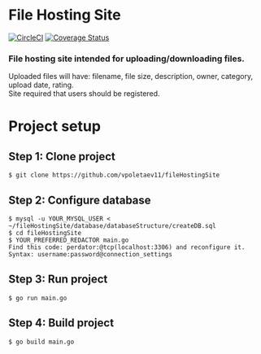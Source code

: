 # File Hosting Site
[![CircleCI](https://circleci.com/gh/vpoletaev11/fileHostingSite.svg?style=svg)](https://circleci.com/gh/vpoletaev11/fileHostingSite)
[![Coverage Status](https://coveralls.io/repos/github/vpoletaev11/fileHostingSite/badge.svg?branch=master)](https://coveralls.io/github/vpoletaev11/fileHostingSite?branch=master)
### File hosting site intended for uploading/downloading files.<br>
Uploaded files will have: filename, file size, description, owner, category, upload date, rating.<br>
Site required that users should be registered.


# Project setup
## Step 1: Clone project

```shell
$ git clone https://github.com/vpoletaev11/fileHostingSite
```

## Step 2: Configure database

```shell
$ mysql -u YOUR_MYSQL_USER < ~/fileHostingSite/database/databaseStructure/createDB.sql
$ cd fileHostingSite
$ YOUR_PREFERRED_REDACTOR main.go
Find this code: perdator:@tcp(localhost:3306) and reconfigure it. 
Syntax: username:password@connection_settings
```

## Step 3: Run project

```shell
$ go run main.go
```

## Step 4: Build project

```shell
$ go build main.go
```

